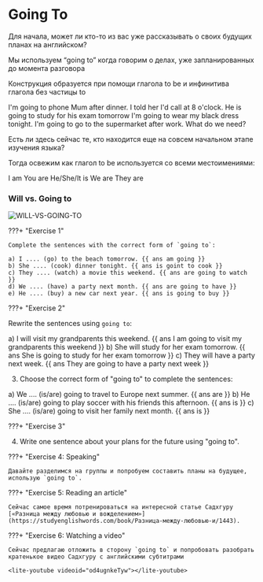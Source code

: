 # Going To

Для начала, может ли кто-то из вас уже рассказывать о своих будущих планах на английском?

Мы используем “going to” когда говорим о делах, уже запланированных до момента разговора

Конструкция образуется при помощи глагола to be и инфинитива глагола без частицы to

I'm going to phone Mum after dinner. I told her I'd call at 8 o'clock.
He is going to study for his exam tomorrow
I'm going to wear my black dress tonight.
I'm going to go to the supermarket after work. What do we need?

Есть ли здесь сейчас те, кто находится еще на совсем начальном этапе изучения языка?

Тогда освежим как глагол to be используется со всеми местоимениями:

I am
You are
He/She/It is
We are
They are

### Will vs. Going to
![WILL-VS-GOING-TO](https://github.com/AlexFreik/isha-english/assets/61039123/baf15784-e628-4ad3-a2fe-fa184d026bd7)


???+ "Exercise 1"

    Complete the sentences with the correct form of `going to`:

    a) I .... (go) to the beach tomorrow. {{ ans am going }}
    b) She .... (cook) dinner tonight. {{ ans is goint to cook }}
    c) They .... (watch) a movie this weekend. {{ ans are going to watch }}
    d) We .... (have) a party next month. {{ ans are going to have }}
    e) He .... (buy) a new car next year. {{ ans is going to buy }}

???+ "Exercise 2"

Rewrite the sentences using `going to`:

a) I will visit my grandparents this weekend. {{ ans I am going to visit my grandparents this weekend }}
b) She will study for her exam tomorrow. {{ ans She is going to study for her exam tomorrow }}
c) They will have a party next week. {{ ans They are going to have a party next week }}

3. Choose the correct form of "going to" to complete the sentences:

a) We .... (is/are) going to travel to Europe next summer. {{ ans are }}
b) He .... (is/are) going to play soccer with his friends this afternoon. {{ ans is }}
c) She .... (is/are) going to visit her family next month. {{ ans is }}

???+ "Exercise 3"

4. Write one sentence about your plans for the future using "going to".

???+ "Exercise 4: Speaking"

    Давайте разделимся на группы и попробуем составить планы на будущее, использую `going to`.

???+ "Exercise 5: Reading an article"

    Сейчас самое время потренироваться на интересной статье Садхгуру
    [«Разница между любовью и вожделением»](https://studyenglishwords.com/book/Разница-между-любовью-и/1443).

???+ "Exercise 6: Watching a video"

    Сейчас предлагаю отложить в сторону `going to` и попробовать разобрать кратенькое видео Садхгуру с английскими субтитрами

    <lite-youtube videoid="od4ugnkeTyw"></lite-youtube>
